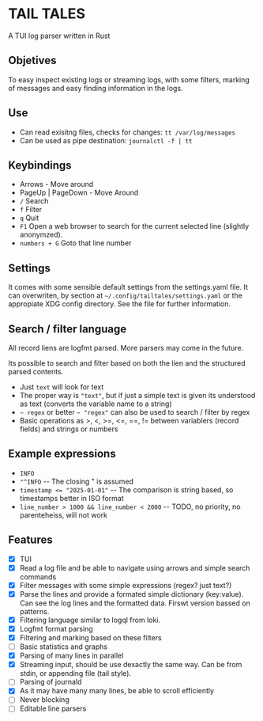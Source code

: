 # TAIL TALES

A TUI log parser written in Rust

## Objetives

To easy inspect existing logs or streaming logs, with some filters, marking of messages
and easy finding information in the logs.

## Use

- Can read exisitng files, checks for changes: `tt /var/log/messages`
- Can be used as pipe destination: `journalctl -f | tt`

## Keybindings

- Arrows - Move around
- PageUp | PageDown - Move Around
- `/` Search
- `f` Filter
- `q` Quit
- `F1` Open a web browser to search for the current selected line (slightly anonymzed).
- `numbers + G` Goto that line number

## Settings

It comes with some sensible default settings from the settings.yaml file. It can overwriten, by section at
`~/.config/tailtales/settings.yaml` or the appropiate XDG config directory. See the file for further information.

## Search / filter language

All record liens are logfmt parsed. More parsers may come in the future.

Its possible to search and filter based on both the lien and the structured parsed contents.

- Just `text` will look for text
- The proper way is `"text"`, but if just a simple text is given its understood as text (converts the variable name to a string)
- `~ regex` or better `~ "regex"` can also be used to search / filter by regex
- Basic operations as >, <, >=, <=, ==, != between variablers (record fields) and strings or numbers

## Example expressions

- `INFO`
- `"^INFO` -- The closing " is assumed
- `timestamp <= "2025-01-01"` -- The comparison is string based, so timestamps better in ISO format
- `line_number > 1000 && line_number < 2000` -- TODO, no priority, no parenteheiss, will not work

## Features

- [x] TUI
- [x] Read a log file and be able to navigate using arrows and simple search commands
- [x] Filter messages with some simple expressions (regex? just text?)
- [x] Parse the lines and provide a formated simple dictionary (key:value). Can see
      the log lines and the formatted data. Firswt version bassed on patterns.
- [x] Filtering language similar to logql from loki.
- [x] Logfmt format parsing
- [x] Filtering and marking based on these filters
- [ ] Basic statistics and graphs
- [x] Parsing of many lines in parallel
- [x] Streaming input, should be use dexactly the same way. Can be from stdin, or appending file (tail style).
- [ ] Parsing of journald
- [x] As it may have many many lines, be able to scroll efficiently
- [ ] Never blocking
- [ ] Editable line parsers
